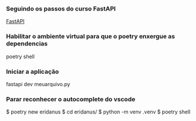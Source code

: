 ### Seguindo os passos do curso FastAPI
[FastAPI](https://fastapi.tiangolo.com/)

### Habilitar o ambiente virtual para que o poetry enxergue as dependencias

poetry shell

### Iniciar a aplicação
fastapi dev meuarquivo.py


### Parar reconhecer o autocomplete do vscode
$ poetry new eridanus
$ cd eridanus/
$ python -m venv .venv
$ poetry shell